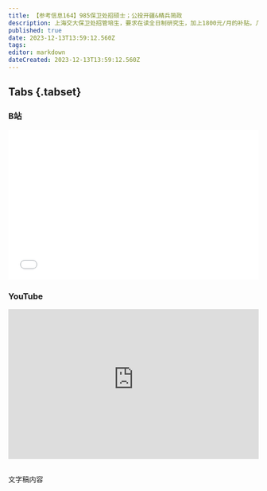 ```yaml
---
title: 【参考信息164】985保卫处招硕士；公投开疆&精兵简政
description: 上海交大保卫处招管培生，要求在读全日制研究生，加上1800元/月的补贴，几个关键词的“反差感”引发热议，不过这个管培生属于学生助管岗位，不是当保安。但是从助管、助研，到辅导员助理，再到大面积增加科研助理岗位，是同一个问题。研究生扩招也带来宿舍紧张问题，多所高校不再向一部分研究生提供住宿，同样引起讨论。香港区议会选举投票率创下回归以来最低纪录。马杜罗搞公投开疆，米莱第一把火精兵简政，谁比谁靠谱？最后悼念两位逝者。
published: true
date: 2023-12-13T13:59:12.560Z
tags: 
editor: markdown
dateCreated: 2023-12-13T13:59:12.560Z
---
```


## Tabs {.tabset}
### B站
<div style="position: relative; padding: 30% 45%;">
<iframe style="position: absolute; width: 100%; height: 100%; left: 0; top: 0;" src="//player.bilibili.com/player.html?&bvid=BV1Ec411S7jy&page=1&as_wide=1&high_quality=1&danmaku=1&autoplay=0" scrolling="no" border="0" frameborder="no" framespacing="0" allowfullscreen="true"></iframe>
</div>

### YouTube
<div style="position: relative; padding: 30% 45%;">
<iframe style="position: absolute; top: 0; left: 0; width: 100%; height: 100%;" src="https://www.youtube-nocookie.com/embed/YouTubeVID" title="YouTube video player" frameborder="0" allow="accelerometer; autoplay; clipboard-write; encrypted-media; gyroscope; picture-in-picture" allowfullscreen></iframe>
</div>

## 

文字稿内容
